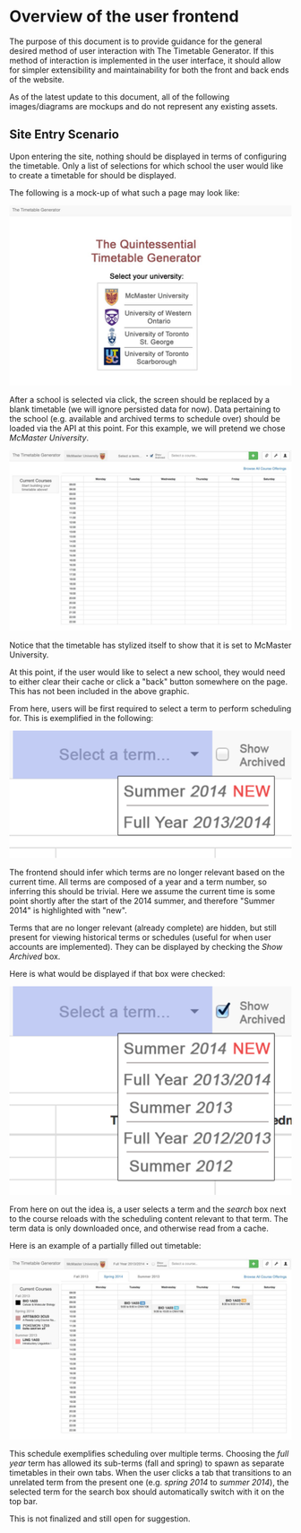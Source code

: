# Overview of the user frontend

The purpose of this document is to provide guidance for the general desired method of user interaction with The Timetable Generator. If this method of interaction is implemented in the user interface, it should allow for simpler extensibility and maintainability for both the front and back ends of the website.

As of the latest update to this document, all of the following images/diagrams are mockups and do not represent any existing assets.

## Site Entry Scenario

Upon entering the site, nothing should be displayed in terms of configuring the timetable. Only a list of selections for which school the user would like to create a timetable for should be displayed.

The following is a mock-up of what such a page may look like:

![entry point](images/entry_point.jpeg)

After a school is selected via click, the screen should be replaced by a blank timetable (we will ignore persisted data for now). Data pertaining to the school (e.g. available and archived terms to schedule over) should be loaded via the API at this point. For this example, we will pretend we chose *McMaster University*.

![empty timetable](images/empty_timetable.jpeg)

Notice that the timetable has stylized itself to show that it is set to McMaster University.

At this point, if the user would like to select a new school, they would need to either clear their cache or click a "back" button somewhere on the page. This has not been included in the above graphic.

From here, users will be first required to select a term to perform scheduling for. This is exemplified in the following:

![select term](images/select_term.png)

The frontend should infer which terms are no longer relevant based on the current time. All terms are composed of a year and a term number, so inferring this should be trivial. Here we assume the current time is some point shortly after the start of the 2014 summer, and therefore "Summer 2014" is highlighted with "new".

Terms that are no longer relevant (already complete) are hidden, but still present for viewing historical terms or schedules (useful for when user accounts are implemented). They can be displayed by checking the *Show Archived* box.

Here is what would be displayed if that box were checked:

![select term archived](images/select_term_archive.png)

From here on out the idea is, a user selects a term and the *search* box next to the course reloads with the scheduling content relevant to that term. The term data is only downloaded once, and otherwise read from a cache.

Here is an example of a partially filled out timetable:

![filled timetable](images/filled_timetable.jpeg)

This schedule exemplifies scheduling over multiple terms. Choosing the *full year* term has allowed its sub-terms (fall and spring) to spawn as separate timetables in their own tabs. When the user clicks a tab that transitions to an unrelated term from the present one (e.g. *spring 2014* to *summer 2014*), the selected term for the search box should automatically switch with it on the top bar.

This is not finalized and still open for suggestion.
